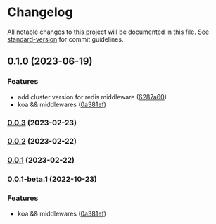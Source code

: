 # Changelog

All notable changes to this project will be documented in this file. See [standard-version](https://github.com/conventional-changelog/standard-version) for commit guidelines.

## 0.1.0 (2023-06-19)


### Features

* add cluster version for redis middleware ([6287a60](https://github.com/vocoWone/sparrows/commit/6287a607eb7e345fa736a33f9bc3f66e168435de))
* koa && middlewares ([0a381ef](https://github.com/vocoWone/sparrows/commit/0a381ef99b76aecc644ec41b5d61e9c6d9c208a8))

### [0.0.3](https://github.com/vocoWone/sparrows/compare/v0.0.2...v0.0.3) (2023-02-23)

### [0.0.2](https://github.com/vocoWone/sparrows/compare/v0.0.1...v0.0.2) (2023-02-22)

### [0.0.1](https://github.com/vocoWone/sparrows/compare/v0.0.1-beta.1...v0.0.1) (2023-02-22)

### 0.0.1-beta.1 (2022-10-23)


### Features

* koa && middlewares ([0a381ef](https://github.com/vocoWone/sparrows/commit/0a381ef99b76aecc644ec41b5d61e9c6d9c208a8))
